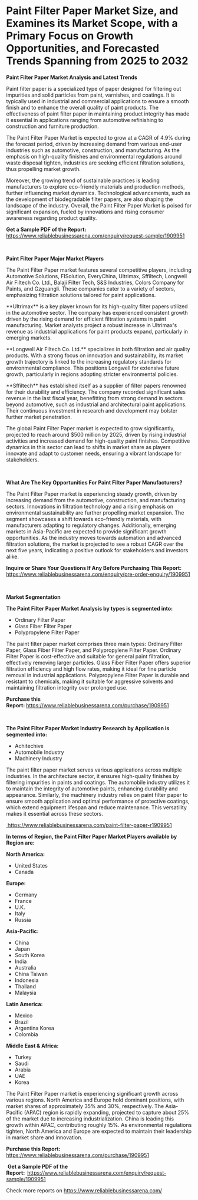 <p><h1>Paint Filter Paper Market Size, and Examines its Market Scope, with a Primary Focus on Growth Opportunities, and Forecasted Trends Spanning from 2025 to 2032</h1></p><p><strong>Paint Filter Paper Market Analysis and Latest Trends</strong></p>
<p><p>Paint filter paper is a specialized type of paper designed for filtering out impurities and solid particles from paint, varnishes, and coatings. It is typically used in industrial and commercial applications to ensure a smooth finish and to enhance the overall quality of paint products. The effectiveness of paint filter paper in maintaining product integrity has made it essential in applications ranging from automotive refinishing to construction and furniture production.</p><p>The Paint Filter Paper Market is expected to grow at a CAGR of 4.9% during the forecast period, driven by increasing demand from various end-user industries such as automotive, construction, and manufacturing. As the emphasis on high-quality finishes and environmental regulations around waste disposal tighten, industries are seeking efficient filtration solutions, thus propelling market growth. </p><p>Moreover, the growing trend of sustainable practices is leading manufacturers to explore eco-friendly materials and production methods, further influencing market dynamics. Technological advancements, such as the development of biodegradable filter papers, are also shaping the landscape of the industry. Overall, the Paint Filter Paper Market is poised for significant expansion, fueled by innovations and rising consumer awareness regarding product quality.</p></p>
<p><strong>Get a Sample PDF of the Report:&nbsp;</strong> <a href="https://www.reliablebusinessarena.com/enquiry/request-sample/1909951?utm_campaign=3215&utm_medium=2&utm_source=Github&utm_content=ia&utm_term=01042025&utm_id=paint-filter-paper">https://www.reliablebusinessarena.com/enquiry/request-sample/1909951</a></p>
<p>&nbsp;</p>
<p><strong>Paint Filter Paper Major Market Players</strong></p>
<p><p>The Paint Filter Paper market features several competitive players, including Automotive Solutions, FISolution, EveryChina, Ultrimax, Sffiltech, Longwell Air Filtech Co. Ltd., Balaji Filter Tech, S&S Industries, Colors Company for Paints, and Gzguangli. These companies cater to a variety of sectors, emphasizing filtration solutions tailored for paint applications.</p><p>**Ultrimax** is a key player known for its high-quality filter papers utilized in the automotive sector. The company has experienced consistent growth driven by the rising demand for efficient filtration systems in paint manufacturing. Market analysts project a robust increase in Ultrimax's revenue as industrial applications for paint products expand, particularly in emerging markets.</p><p>**Longwell Air Filtech Co. Ltd.** specializes in both filtration and air quality products. With a strong focus on innovation and sustainability, its market growth trajectory is linked to the increasing regulatory standards for environmental compliance. This positions Longwell for extensive future growth, particularly in regions adopting stricter environmental policies.</p><p>**Sffiltech** has established itself as a supplier of filter papers renowned for their durability and efficiency. The company recorded significant sales revenue in the last fiscal year, benefitting from strong demand in sectors beyond automotive, such as industrial and architectural paint applications. Their continuous investment in research and development may bolster further market penetration.</p><p>The global Paint Filter Paper market is expected to grow significantly, projected to reach around $500 million by 2025, driven by rising industrial activities and increased demand for high-quality paint finishes. Competitive dynamics in this sector can lead to shifts in market share as players innovate and adapt to customer needs, ensuring a vibrant landscape for stakeholders.</p></p>
<p>&nbsp;</p>
<p><strong>What Are The Key Opportunities For Paint Filter Paper Manufacturers?</strong></p>
<p><p>The Paint Filter Paper market is experiencing steady growth, driven by increasing demand from the automotive, construction, and manufacturing sectors. Innovations in filtration technology and a rising emphasis on environmental sustainability are further propelling market expansion. The segment showcases a shift towards eco-friendly materials, with manufacturers adapting to regulatory changes. Additionally, emerging markets in Asia-Pacific are expected to provide significant growth opportunities. As the industry moves towards automation and advanced filtration solutions, the market is projected to see a robust CAGR over the next five years, indicating a positive outlook for stakeholders and investors alike.</p></p>
<p><strong>Inquire or Share Your Questions If Any Before Purchasing This Report:</strong> <a href="https://www.reliablebusinessarena.com/enquiry/pre-order-enquiry/1909951?utm_campaign=3215&utm_medium=2&utm_source=Github&utm_content=ia&utm_term=01042025&utm_id=paint-filter-paper">https://www.reliablebusinessarena.com/enquiry/pre-order-enquiry/1909951</a></p>
<p>&nbsp;</p>
<p><strong>Market Segmentation</strong></p>
<p><strong>The Paint Filter Paper Market Analysis by types is segmented into:</strong></p>
<p><ul><li>Ordinary Filter Paper</li><li>Glass Fiber Filter Paper</li><li>Polypropylene Filter Paper</li></ul></p>
<p><p>The paint filter paper market comprises three main types: Ordinary Filter Paper, Glass Fiber Filter Paper, and Polypropylene Filter Paper. Ordinary Filter Paper is cost-effective and suitable for general paint filtration, effectively removing larger particles. Glass Fiber Filter Paper offers superior filtration efficiency and high flow rates, making it ideal for fine particle removal in industrial applications. Polypropylene Filter Paper is durable and resistant to chemicals, making it suitable for aggressive solvents and maintaining filtration integrity over prolonged use.</p></p>
<p><strong>Purchase this Report:&nbsp;</strong><a href="https://www.reliablebusinessarena.com/purchase/1909951?utm_campaign=3215&utm_medium=2&utm_source=Github&utm_content=ia&utm_term=01042025&utm_id=paint-filter-paper">https://www.reliablebusinessarena.com/purchase/1909951</a></p>
<p>&nbsp;</p>
<p><strong>The Paint Filter Paper Market Industry Research by Application is segmented into:</strong></p>
<p><ul><li>Achitechive</li><li>Automobile Industry</li><li>Machinery Industry</li></ul></p>
<p><p>The paint filter paper market serves various applications across multiple industries. In the architecture sector, it ensures high-quality finishes by filtering impurities in paints and coatings. The automobile industry utilizes it to maintain the integrity of automotive paints, enhancing durability and appearance. Similarly, the machinery industry relies on paint filter paper to ensure smooth application and optimal performance of protective coatings, which extend equipment lifespan and reduce maintenance. This versatility makes it essential across these sectors.</p></p>
<p><a href="https://www.reliablebusinessarena.com/paint-filter-paper-r1909951?utm_campaign=3215&utm_medium=2&utm_source=Github&utm_content=ia&utm_term=01042025&utm_id=paint-filter-paper">&nbsp;https://www.reliablebusinessarena.com/paint-filter-paper-r1909951</a></p>
<p><strong>In terms of Region, the Paint Filter Paper Market Players available by Region are:</strong></p>
<p>
    <p> <strong> North America: </strong>
        <ul>
            <li>United States</li>
            <li>Canada</li>
        </ul>
        </p> 
    <p> <strong> Europe: </strong>
        <ul>
            <li>Germany</li>
            <li>France</li>
            <li>U.K.</li>
            <li>Italy</li>
            <li>Russia</li>
        </ul>
        </p> 
    <p> <strong> Asia-Pacific: </strong>
        <ul>
            <li>China</li>
            <li>Japan</li>
            <li>South Korea</li>
            <li>India</li>
            <li>Australia</li>
            <li>China Taiwan</li>
            <li>Indonesia</li>
            <li>Thailand</li>
            <li>Malaysia</li>
        </ul>
        </p> 
    <p> <strong> Latin America: </strong>
        <ul>
            <li>Mexico</li>
            <li>Brazil</li>
            <li>Argentina Korea</li>
            <li>Colombia</li>
        </ul>
        </p> 
    <p> <strong> Middle East & Africa: </strong>
        <ul>
            <li>Turkey</li>
            <li>Saudi</li>
            <li>Arabia</li>
            <li>UAE</li>
            <li>Korea</li>
        </ul>
    </p>
    </p>
<p><p>The Paint Filter Paper market is experiencing significant growth across various regions. North America and Europe hold dominant positions, with market shares of approximately 35% and 30%, respectively. The Asia-Pacific (APAC) region is rapidly expanding, projected to capture about 25% of the market due to increasing industrialization. China is leading this growth within APAC, contributing roughly 15%. As environmental regulations tighten, North America and Europe are expected to maintain their leadership in market share and innovation.</p></p>
<p><strong>Purchase this Report: </strong><a href="https://www.reliablebusinessarena.com/purchase/1909951?utm_campaign=3215&utm_medium=2&utm_source=Github&utm_content=ia&utm_term=01042025&utm_id=paint-filter-paper">https://www.reliablebusinessarena.com/purchase/1909951</a></p>
<p>&nbsp;<strong>Get a Sample PDF of the Report:&nbsp;&nbsp;</strong><a href="https://www.reliablebusinessarena.com/enquiry/request-sample/1909951?utm_campaign=3215&utm_medium=2&utm_source=Github&utm_content=ia&utm_term=01042025&utm_id=paint-filter-paper">https://www.reliablebusinessarena.com/enquiry/request-sample/1909951</a></p>
<p><strong></strong></p>
<p>Check more reports on <a href="https://www.reliablebusinessarena.com/?utm_campaign=3215&utm_medium=2&utm_source=Github&utm_content=ia&utm_term=01042025&utm_id=paint-filter-paper">https://www.reliablebusinessarena.com/</a></p>